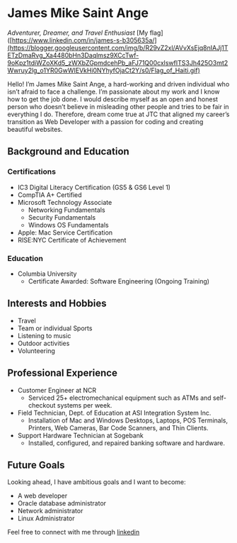 # James Mike Saint Ange
*Adventurer, Dreamer, and Travel Enthusiast* [My flag]([https://www.linkedin.com/in/james-s-b305635a/](https://blogger.googleusercontent.com/img/b/R29vZ2xl/AVvXsEjq8nIAJj1TETzDmaRvg_Xa4480bHn3Daqlmsz9XCcTwf-9oKpz1tdiWZoXKd5_zWXbZGpmdcehPb_aFJ71Q00cxlswfITS3Jh425O3mt2Wwruy2lg_o1YR0GwWIEVkHi0NYhyfOjaCt2Y/s0/Flag_of_Haiti.gif)

Hello! I’m James Mike Saint Ange, a hard-working and driven individual who isn’t afraid to face a challenge. I’m passionate about my work and I know how to get the job done. I would describe myself as an open and honest person who doesn’t believe in misleading other people and tries to be fair in everything I do. Therefore, dream come true at JTC that aligned my career’s transition as Web Developer with a passion for coding and creating beautiful websites.

## Background and Education

### Certifications
- IC3 Digital Literacy Certification (GS5 & GS6 Level 1)
- CompTIA A+ Certified
- Microsoft Technology Associate
  - Networking Fundamentals
  - Security Fundamentals
  - Windows OS Fundamentals
- Apple: Mac Service Certification
- RISE:NYC Certificate of Achievement

### Education
- Columbia University
  - Certificate Awarded: Software Engineering (Ongoing Training)

## Interests and Hobbies
- Travel
- Team or individual Sports
- Listening to music
- Outdoor activities
- Volunteering

## Professional Experience
- Customer Engineer at NCR
  - Serviced 25+ electromechanical equipment such as ATMs and self-checkout systems per week.
- Field Technician, Dept. of Education at ASI Integration System Inc.
  - Installation of Mac and Windows Desktops, Laptops, POS Terminals, Printers, Web Cameras, Bar Code Scanners, and Thin Clients.
- Support Hardware Technician at Sogebank
  - Installed, configured, and repaired banking software and hardware.

## Future Goals
Looking ahead, I have ambitious goals and I want to become:
- A web developer
- Oracle database administrator
- Network administrator
- Linux Administrator

Feel free to connect with me through [linkedin](https://www.linkedin.com/in/james-s-b305635a/)



